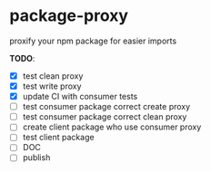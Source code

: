 <!-- @format -->

# package-proxy

proxify your npm package for easier imports

**TODO**:

- [x] test clean proxy
- [x] test write proxy
- [x] update CI with consumer tests
- [ ] test consumer package correct create proxy
- [ ] test consumer package correct clean proxy
- [ ] create client package who use consumer proxy
- [ ] test client package
- [ ] DOC
- [ ] publish
